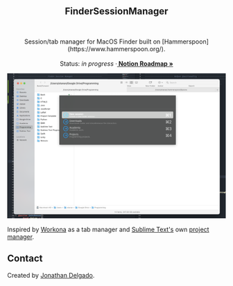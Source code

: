 <!-- Filename:      README.md -->
<!-- Author:        Jonathan Delgado -->
<!-- Description:   GitHub README -->

<!-- Header -->
<h2 align="center">FinderSessionManager</h2>
<br />
  <p align="center">
    Session/tab manager for MacOS Finder built on [Hammerspoon](https://www.hammerspoon.org/).
    <br />
    <br />
    Status: <em>in progress</em>
    <!-- Notion Roadmap link -->
    ·<a href="https://otanan.notion.site/Finder-session-manager-0d5360a4a2754726897c3ad4638a502a"><strong>
        Notion Roadmap »
    </strong></a>
  </p>
</div>


<!-- Project Screenshot -->
![Screenshot](images/screenshot.png "Screenshot")

Inspired by [Workona](https://workona.com/) as a tab manager and [Sublime Text's](https://www.sublimetext.com/) own [project manager](https://packagecontrol.io/packages/ProjectManager).

<!-- ## Table of contents
* [Contact](#contact)
* [Acknowledgments](#acknowledgments) -->


## Contact
Created by [Jonathan Delgado](https://jdelgado.net/).

<!-- <p align="right"><a href="#readme-top">Back to top</a></p> -->